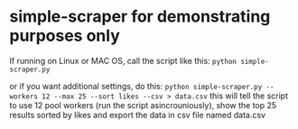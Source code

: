 # simple-scraper for demonstrating purposes only

If running on Linux or MAC OS, call the script like this:
`python simple-scraper.py`

or if you want additional settings, do this:
`python simple-scraper.py --workers 12 --max 25 --sort likes --csv > data.csv`
this will tell the script to use 12 pool workers (run the script asincrouniously), show the top 25 results sorted by likes and export the data in csv file named data.csv
